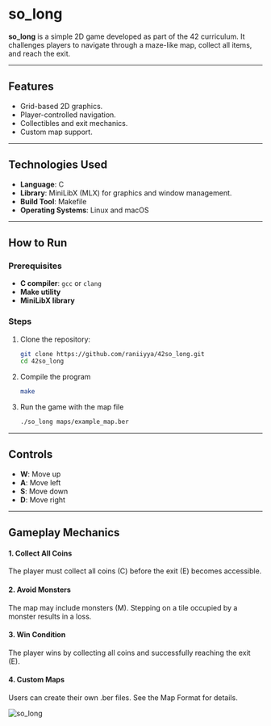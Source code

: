 # so_long

**so_long** is a simple 2D game developed as part of the 42 curriculum. It challenges players to navigate through a maze-like map, collect all items, and reach the exit. 

---

## Features

- Grid-based 2D graphics.
- Player-controlled navigation.
- Collectibles and exit mechanics.
- Custom map support.

---

## Technologies Used

- **Language**: C
- **Library**: MiniLibX (MLX) for graphics and window management.
- **Build Tool**: Makefile
- **Operating Systems**: Linux and macOS

---

## How to Run

### Prerequisites

- **C compiler**: `gcc` or `clang`
- **Make utility**
- **MiniLibX library**

### Steps

1. Clone the repository:
   ```bash
   git clone https://github.com/raniiyya/42so_long.git
   cd 42so_long
2. Compile the program
   ```bash
   make
3. Run the game with the map file
   ```bash
   ./so_long maps/example_map.ber

---

## Controls

- **W**: Move up  
- **A**: Move left  
- **S**: Move down  
- **D**: Move right

---

## Gameplay Mechanics

#### 1. Collect All Coins
The player must collect all coins (C) before the exit (E) becomes accessible.
#### 2. Avoid Monsters
The map may include monsters (M). Stepping on a tile occupied by a monster results in a loss.
#### 3. Win Condition
The player wins by collecting all coins and successfully reaching the exit (E).
#### 4. Custom Maps
Users can create their own .ber files. See the Map Format for details.


![so_long](https://github.com/user-attachments/assets/30d6542b-f68c-47b0-a2ea-9646f982e09a)
